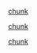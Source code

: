 [chunk](./fragments-source.md ':include :fragment=chunk3')

[chunk](./fragments-source.md ':include :fragment=chunk1')

[chunk](./fragments-source.md ':include :fragment=chunk2')

